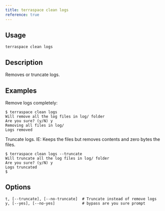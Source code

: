 ```yaml
---
title: terraspace clean logs
reference: true
---
```


## Usage

    terraspace clean logs

## Description

Removes or truncate logs.

## Examples

Remove logs completely:

    $ terraspace clean logs
    Will remove all the log files in log/ folder
    Are you sure? (y/N) y
    Removing all files in log/
    Logs removed

Truncate logs. IE: Keeps the files but removes contents and zero bytes the files.

    $ terraspace clean logs --truncate
    Will truncate all the log files in log/ folder
    Are you sure? (y/N) y
    Logs truncated
    $


## Options

```
t, [--truncate], [--no-truncate]  # Truncate instead of remove logs
y, [--yes], [--no-yes]            # bypass are you sure prompt
```

